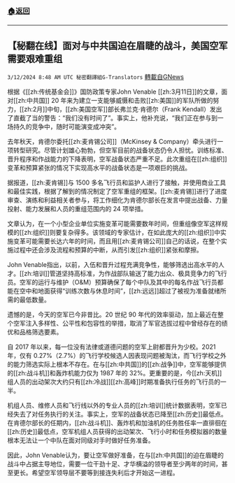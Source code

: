 ###  [:house:返回](README.md)
---


## 【秘翻在线】面对与中共国迫在眉睫的战斗，美国空军需要艰难重组
`3/12/2024 8:48 AM UTC 秘密翻譯組G-Translators` [轉載自GNews](https://gnews.org/articles/2386818)

根据《[[zh:传统基金会]]》国防政策专家John Venable  [[zh:3月11日]]的文章，面对[[zh:中共国]] 20 年来为建立一支能够威慑和击败[[zh:美国]]的军队所做的努力，[[zh:2月]]中旬，[[zh:美国空军]]部长弗兰克·肯德尔（Frank Kendall）发出了直截了当的警告：“我们没有时间了”。事实上，他补充说，“我们正在参与到一场持久的竞争中，随时可能演变成冲突”。

去年秋天，肯德尔委托[[zh:麦肯锡公司]]（McKinsey & Company）牵头进行一项转型研究。尽管计划雄心勃勃，但空军目前的战备状态仍令人担忧。训练标准、晋升程序和作战能力的下降表明，空军战备状态严重不足。此次重组在[[zh:组织]]变革和预算紧张的情况下实现高水平的战备状态是一项艰巨的挑战。

据报道，[[zh:麦肯锡]]与 1500 多名飞行员和监护人进行了接触，并使用商业工具和最佳实践，根据了解到的情况制定了空军重组的框架。[[zh:麦肯锡]]进行了进度审查、演练和利益相关者参与，将工作细化为肯德尔部长在发言中提出战备、力量投射、能力发展和人员的重组范围内的 24 项举措。

文章认为，在一个小型企业单位实施变革可能需要数年时间，但重组像空军这样规模的[[zh:组织]]则要复杂得多。该领域的专家估计，在如此庞大的[[zh:组织]]中实施变革可能需要长达六年的时间，而且用[[zh:麦肯锡公司]]自己的话说，在整个实施过程中还会涉及流程和预算的中断，从而引发[[zh:组织]]紧张和摩擦。

John Venable指出，以前，入伍和晋升过程充满竞争性，能够筛选出高水平的人才。[[zh:培训]]管道坚持高标准，为作战部队输送了能力出众、极具竞争力的飞行员。空军的运行与维护（O&M）预算确保了每个中队及其中的每名作战飞行员都能在空中和地面获得“训练次数与休息时间”，[[zh:远远]]超过了被视为准备就绪所需的最低数量。

遗憾的是，今天的空军已今非昔比。20 世纪 90 年代的效率驱动，加上最近在整个空军注入多样性、公平性和包容性的举措，取消了军官选拔过程中曾经存在的绩优和品格筛选要素。

自 2017 年以来，每一位没有法律或道德问题的空军上尉都晋升为少校。2021 年，仅有 0.27%（2.7%）的飞行学校候选人因表现问题被淘汰，而飞行学校之外的能力筛选实际上根本不存在。在与[[zh:中共国]]的[[zh:战争]]中，空军能够提供的[[zh:战斗机]]和轰炸机能力仅为 1987 年的 32%。更重要的是，今[[zh:天机]]组人员的出动架次大约只有[[zh:冷战]][[zh:高峰]]时期准备执行任务的飞行员的一半。

机组人员、维修人员和飞行线以外的专业人员的[[zh:培训]]统计数据表明，空军已经失去了对任务执行的关注。事实上，空军的战备状态已降至[[zh:历史]]最低点。在肯德尔部长的任期内，[[zh:战斗机]]、轰炸机和加油机的任务胜任率一直徘徊在[[zh:历史]]最低点，空军机组人员获得的出动架次、飞行小时和任务模拟器的数量根本无法让一个中队在面对同级对手时做好任务准备。

因此，John Venable认为，要让空军做好准备，在与[[zh:中共国]]的迫在眉睫的战斗中占据主导地位，需要一位干劲十足、才华横溢的领导者至少两年的时间，甚至更长。希望空军领导层不要等到接连失利后才开始这一进程。
